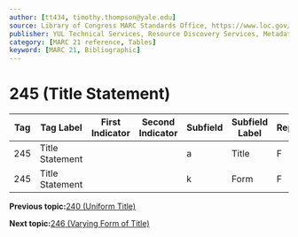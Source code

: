 ```yaml
---
author: [tt434, timothy.thompson@yale.edu]
source: Library of Congress MARC Standards Office, https://www.loc.gov/marc/bibliographic/bd245.html
publisher: YUL Technical Services, Resource Discovery Services, Metadata Services Unit
category: [MARC 21 reference, Tables]
keyword: [MARC 21, Bibliographic]
---
```


# 245 \(Title Statement\)

|Tag|Tag Label|First Indicator|Second Indicator|Subfield|Subfield Label|Repeatable|
|---|---------|---------------|----------------|--------|--------------|----------|
|245|Title Statement| | |a|Title|F|
|245|Title Statement| | |k|Form|F|

**Previous topic:**[240 \(Uniform Title\)](../tables/240_bib_table.md)

**Next topic:**[246 \(Varying Form of Title\)](../tables/246_bib_table.md)

